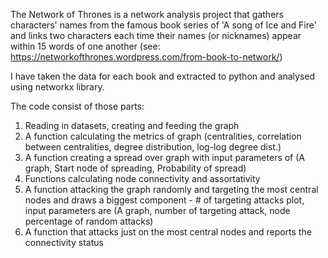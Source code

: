 The Network of Thrones is a network analysis project that gathers characters' names from the famous book series of 
'A song of Ice and Fire' and links two characters each time their names (or nicknames) appear within 15 words of one another 
(see: https://networkofthrones.wordpress.com/from-book-to-network/)

I have taken the data for each book and extracted to python and analysed using networkx library.

The code consist of those parts:

1. Reading in datasets, creating and feeding the graph 
2. A function calculating the metrics of graph (centralities, correlation between centralities, degree distribution, log-log degree dist.)
3. A function creating a spread over graph with input parameters of (A graph, Start node of spreading, Probability of spread)
4. Functions calculating node connectivity and assortativity
5. A function attacking the graph randomly and targeting the most central nodes and draws a biggest component - # of targeting attacks plot, 
input parameters are (A graph, number of targeting attack, node percentage of random attacks)
6. A function that attacks just on the most central nodes and reports the connectivity status
